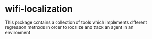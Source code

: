 # wifi-localization
This package contains a collection of tools which implements different regression methods in order to localize and track an agent in an environment 
